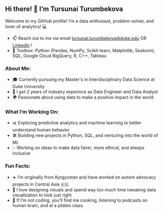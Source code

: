 ## Hi there! 👋 I’m Tursunai Turumbekova

Welcome to my GitHub profile! I’m a data enthusiast, problem-solver, and lover of analytics! 💻 

- 📫 Reach out to me via email tursunai.turumbekova@duke.edu OR [LinkedIn](https://www.linkedin.com/in/tursunait) !
- 🚀 Toolbox: Python (Pandas, NumPy, Scikit-learn, Matplotlib, Seaborn), SQL, Google Cloud BigQuery, R, C++, Tableau
  
### About Me:
- 🎓 Currently pursuing my Master's in Interdisciplinary Data Science at Duke University 
- 💼 I got 2 years of industry experince as Data Engineer and Data Analyst
- 🌍 Passionate about using data to make a positive impact in the world

### What I’m Working On:
- 📊 Exploring predictive analytics and machine learning to better understand human behavior
- 🛠️ Building new projects in Python, SQL, and venturing into the world of ML
- 💡 Working on ideas to make data fairer, more ethical, and *always* inclusive

### Fun Facts:
- ✈️ I’m originally from Kyrgyzstan and have worked on autism advocacy projects in Central Asia 🇰🇬
- 🎨 I love designing visuals and spend way too much time tweaking data visualization to look just right
- 🍿 If I’m not coding, you’ll find me cooking, listening to podcasts on human brain, and at a pilates class

